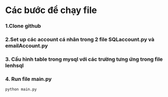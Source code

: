 # Các bước để chạy file

### 1.Clone github

### 2.Set up các account cá nhân trong 2 file SQLaccount.py và emailAccount.py

### 3. Cấu hình table trong mysql với các trường tưng ứng trong file lenhsql

### 4. Run file main.py
`python main.py`